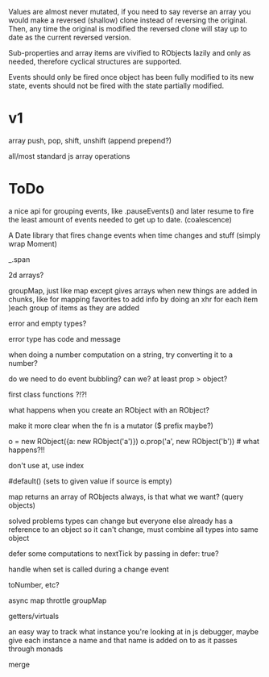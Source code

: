 


Values are almost never mutated, if you need to say reverse an array you would make a reversed (shallow) clone instead of reversing the original. Then, any time the original is modified the reversed clone will stay up to date as the current reversed version.

Sub-properties and array items are vivified to RObjects lazily and only as needed, therefore cyclical structures are supported.

Events should only be fired once object has been fully modified to its new state, events should not be fired with the state partially modified.


# v1

array push, pop, shift, unshift (append prepend?)

all/most standard js array operations



# ToDo

a nice api for grouping events, like .pauseEvents() and later resume to fire the least amount of events needed to get up to date. (coalescence)

A Date library that fires change events when time changes and stuff (simply wrap Moment)


_.span

2d arrays?

groupMap, just like map except gives arrays when new things are added in chunks, like for mapping favorites to add info by doing an xhr for each item )each group of items as they are added

error and empty types?

error type has code and message

when doing a number computation on a string, try converting it to a number?



do we need to do event bubbling? can we?
at least prop > object?

first class functions ?!?!

what happens when you create an RObject with an RObject?

make it more clear when the fn is a mutator ($ prefix maybe?)

o = new RObject({a: new RObject('a')})
o.prop('a', new RObject('b')) # what happens?!!


don't use at, use index

#default() (sets to given value if source is empty)

map returns an array of RObjects always, is that what we want? (query objects)

solved problems
types can change but everyone else already has a reference to an object so it can't change, must combine all types into same object

defer some computations to nextTick by passing in defer: true?

handle when set is called during a change event

toNumber, etc?

async map
throttle
groupMap

getters/virtuals

an easy way to track what instance you're looking at in js debugger, maybe give each instance a name and that name is added on to as it passes through monads

merge
